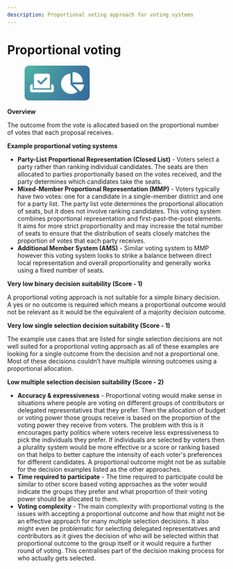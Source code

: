 ```yaml
---
description: Proportional voting approach for voting systems
---
```


# Proportional voting

<div align="left">

<figure><img src="../../.gitbook/assets/proportional-voting.png" alt="" width="150"><figcaption></figcaption></figure>

</div>

**Overview**

The outcome from the vote is allocated based on the proportional number of votes that each proposal receives.



**Example proportional voting systems**

* **Party-List Proportional Representation (Closed List)** - Voters select a party rather than ranking individual candidates. The seats are then allocated to parties proportionally based on the votes received, and the party determines which candidates take the seats.
* **Mixed-Member Proportional Representation (MMP)** - Voters typically have two votes: one for a candidate in a single-member district and one for a party list. The party list vote determines the proportional allocation of seats, but it does not involve ranking candidates. This voting system combines proportional representation and first-past-the-post elements. It aims for more strict proportionality and may increase the total number of seats to ensure that the distribution of seats closely matches the proportion of votes that each party receives.
* **Additional Member System (AMS)** - Similar voting system to MMP however this voting system looks to strike a balance between direct local representation and overall proportionality and generally works using a fixed number of seats.



**Very low binary decision suitability (Score - 1)**

A proportional voting approach is not suitable for a simple binary decision. A yes or no outcome is required which means a proportional outcome would not be relevant as it would be the equivalent of a majority decision outcome.



**Very low single selection decision suitability (Score - 1)**

The example use cases that are listed for single selection decisions are not well suited for a proportional voting approach as all of these examples are looking for a single outcome from the decision and not a proportional one. Most of these decisions couldn’t have multiple winning outcomes using a proportional allocation.



**Low multiple selection decision suitability (Score - 2)**

* **Accuracy & expressiveness** - Proportional voting would make sense in situations where people are voting on different groups of contributors or delegated representatives that they prefer. Then the allocation of budget or voting power those groups receive is based on the proportion of the voting power they receive from voters. The problem with this is it encourages party politics where voters receive less expressiveness to pick the individuals they prefer. If individuals are selected by voters then a plurality system would be more effective or a score or ranking based on that helps to better capture the intensity of each voter's preferences for different candidates. A proportional outcome might not be as suitable for the decision examples listed as the other approaches.
* **Time required to participate** - The time required to participate could be similar to other score based voting approaches as the voter would indicate the groups they prefer and what proportion of their voting power should be allocated to them.
* **Voting complexity** - The main complexity with proportional voting is the issues with accepting a proportional outcome and how that might not be an effective approach for many multiple selection decisions. It also might even be problematic for selecting delegated representatives and contributors as it gives the decision of who will be selected within that proportional outcome to the group itself or it would require a further round of voting. This centralises part of the decision making process for who actually gets selected.
